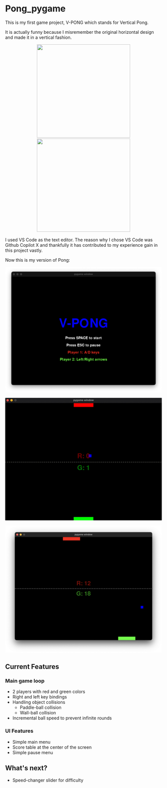 # Pong_pygame
 
This is my first game project, V-PONG which stands for Vertical Pong.

It is actually funny because I misremember the original horizontal design and made it in a vertical fashion.

<p align="middle">
  <img src="https://upload.wikimedia.org/wikipedia/commons/thumb/2/26/Pong.svg/1200px-Pong.svg.png" width="300" height="300"/>  
  <img src="https://i.pinimg.com/564x/e6/11/1e/e6111e83dcf8f0a91b23fa6ae45c32e4.jpg" width="300" height="300"/>
</p>


I used VS Code as the text editor. The reason why I chose VS Code was Github Copilot X and thankfully it has contributed to my experience gain in this project vastly. 

Now this is my version of Pong: 

![vpong1](/Images/vpong1.png)

<div align="center">
  <img src="/Images/demo.gif"/>
</div>

![vpong2](/Images/vpong2.png)

## Current Features
### Main game loop
- 2 players with red and green colors
- Right and left key bindings
- Handling object collisions
    - Paddle-ball collision 
    - Wall-ball collision
- Incremental ball speed to prevent infinite rounds 
### UI Features
- Simple main menu 
- Score table at the center of the screen
- Simple pause menu 

## What's next? 
- Speed-changer slider for difficulty 

